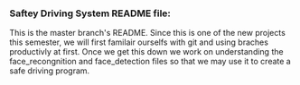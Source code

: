 ### Saftey Driving System README file: ###
This is the master branch's README. Since this is one of the new projects this semester, we will first familair ourselfs with git and using braches productivly at first. 
Once we get this down we work on understanding the face_recongnition and face_detection files so that we may use it to create a safe driving program. 